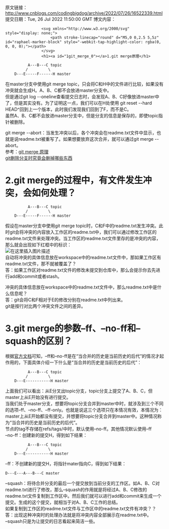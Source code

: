 原文链接：http://www.cnblogs.com/codingbigdog/archive/2022/07/26/16522339.html
提交日期：Tue, 26 Jul 2022 11:50:00 GMT
博文内容：

                    <svg xmlns="http://www.w3.org/2000/svg" style="display: none;">
                        <path stroke-linecap="round" d="M5,0 0,2.5 5,5z" id="raphael-marker-block" style="-webkit-tap-highlight-color: rgba(0, 0, 0, 0);"></path>
                    </svg>
                    <h1><a id="1git_merge_0"></a>1.git merge原理</h1> 
<pre><code class="prism language-bash">          A---B---C topic
	     /         <span class="token punctuation">\</span>
    D---E-----F------H master
</code></pre> 
<p>在master分支中使用git merge topic，只会将C和H中的文件进行比较，如果没有冲突就会生成H。A、B、C都不会放进master分支中。<br> 但是通过git log --oneline查看提交日志时，会发现A、B、C好像放进master中了，但是其实没有。为了证明这一点，我们可以在H处使用 git reset --hard HEAD^回到上一个版本，此时我们发现我们回到了F，而不是C。<br> 虽然A、B、C都不会放进master分支中，但是分支的信息是保存的，即使topic指针被删除。</p> 
<p>git merge --abort：当发生冲突以后，各个冲突会在readme.txt文件中显示，也就是说readme.txt被重写了。如果想要放弃这次合并，就可以通过git merge --abort。<br> 参考：<a href="https://blog.csdn.net/a409051987/article/details/70665865">git merge 原理</a><br> <a href="https://blog.csdn.net/qq_43827595/article/details/116067242">git删除分支时究竟会删掉哪些东西</a></p> 
<h1><a id="2git_merge_14"></a>2.git merge的过程中，有文件发生冲突，会如何处理？</h1> 
<pre><code class="prism language-bash">          A---B---C topic
	     /         <span class="token punctuation">\</span>
    D---E-----F------H master
</code></pre> 
<p>假设在master分支中使用git merge topic时，C和F中的readme.txt发生冲突。此时git会将冲突的内容放入工作区的readme.txt中，我们可以通过修改工作区的readme.txt文件来处理冲突。当工作区的readme.txt文件里存的是冲突的内容，那么就会出现如下红框中的标识：<br> <img src="https://img-blog.csdnimg.cn/62d0dd5a6edd4b068cf28bb8269348a0.png" alt="在这里插入图片描述"><br> 自动将冲突的具体信息放在workspace中的readme.txt文件中，那如果工作区有readme.txt文件，那不就被覆盖了？<br> 答：如果工作区对readme.txt文件的修改未提交到仓库中，那么会提示你去先进行add和commit或者stash。</p> 
<p>冲突的具体信息放在workspace中的readme.txt文件中，那么readme.txt中是什么信息呢？<br> 答：git会将C和F相对于E的修改分别在readme.txt中列出来。<br> git是按行对比两个冲突文件之间的差异。</p> 
<h1><a id="3git_mergeffnoffsquash_29"></a>3.git merge的参数–ff、–no-ff和–squash的区别？</h1> 
<p>根据<a href="https://git-scm.com/docs/git-merge">官方文档</a>可知，–ff和–no-ff是在“当合并的历史是当前历史的后代”的情况才起作用的，下面具体介绍一下什么是“当合并的历史是当前历史的后代”：</p> 
<pre><code class="prism language-bash">          A---B---C topic
	     /         <span class="token punctuation">\</span>
    D---E-----------H master
</code></pre> 
<p>上面我们可以看出：从E分叉出topic分支，topic分支上提交了A、B、C，但master上从E开始没有进行提交。<br> 当我们处于master分支，想要将topic分支合并到master中时，就涉及到三个不同的选项–ff、–no-ff、–ff-only。也就是说这三个选项只在本情况有效，本情况为：master上从E开始都没有提交，并想要将topic分支合并到master中。这种情况称为“当合并的历史是当前历史的后代”。<br> 节点的tag不存储在refs/tags/中时，默认使用–no-ff。其他情况默认使用–ff<br> –no-ff：创建新的提交H，得到如下结果：</p> 
<pre><code class="prism language-bash">          A---B---C topic
	     /         <span class="token punctuation">\</span>
    D---E-----------H master
</code></pre> 
<p>–ff：不创建新的提交H，将指针mater指向C，得到如下结果：</p> 
<pre><code class="prism language-bash">D---E---A---B---C master
</code></pre> 
<p>–squash：将待合并分支的最后一个提交放到当前分支的工作区。如A、B、C对readme.txt进行了修改，那么–squash的作用就是将经过A、B、C修改的readme.txt文件复制到工作区中。然后我们就可以进行add和commit来生成一个提交。生成的这个提交，就相当于对A、B、C工作的总结。<br> 如果复制到工作区的readme.txt文件与工作区中的readme.txt文件有冲突？？答：出现这种冲突时的处理办法就是将冲突内容全部展示在readme.txt中。<br> –squash只是为让提交的日志看起来简洁一些。</p>
                